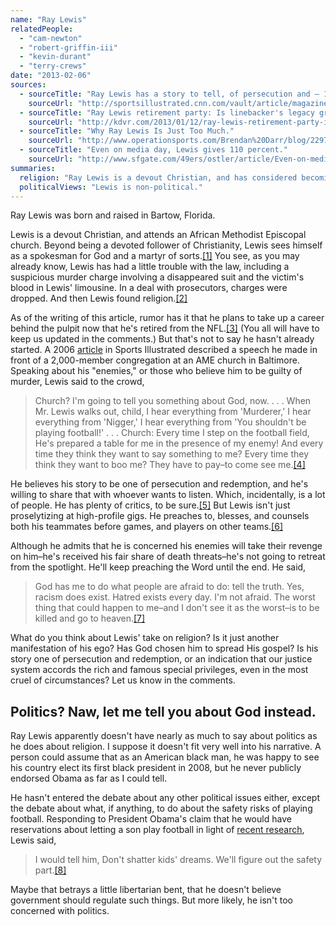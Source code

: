 ```yaml
---
name: "Ray Lewis"
relatedPeople:
  - "cam-newton"
  - "robert-griffin-iii"
  - "kevin-durant"
  - "terry-crews"
date: "2013-02-06"
sources:
  - sourceTitle: "Ray Lewis has a story to tell, of persecution and – 11.13.06."
    sourceUrl: "http://sportsillustrated.cnn.com/vault/article/magazine/MAG1108943/1/index.htm"
  - sourceTitle: "Ray Lewis retirement party: Is linebacker's legacy greatness or murder?"
    sourceUrl: "http://kdvr.com/2013/01/12/ray-lewis-retirement-party-is-linebackers-legacy-greatness-or-murder/"
  - sourceTitle: "Why Ray Lewis Is Just Too Much."
    sourceUrl: "http://www.operationsports.com/Brendan%20Darr/blog/22978-why-ray-lewis-is-just-too-much/"
  - sourceTitle: "Even on media day, Lewis gives 110 percent."
    sourceUrl: "http://www.sfgate.com/49ers/ostler/article/Even-on-media-day-Lewis-gives-110-percent-4234158.php"
summaries:
  religion: "Ray Lewis is a devout Christian, and has considered becoming a minister in his post-NFL life."
  politicalViews: "Lewis is non-political."
---
```


Ray Lewis was born and raised in Bartow, Florida.

Lewis is a devout Christian, and attends an African Methodist Episcopal church. Beyond being a devoted follower of Christianity, Lewis sees himself as a spokesman for God and a martyr of sorts.<a class="source-citation" href="#http%3A%2F%2Fsportsillustrated.cnn.com%2Fvault%2Farticle%2Fmagazine%2FMAG1108943%2F1%2Findex.htm" title="Ray Lewis has a story to tell, of persecution and – 11.13.06.">[1]</a> You see, as you may already know, Lewis has had a little trouble with the law, including a suspicious murder charge involving a disappeared suit and the victim's blood in Lewis' limousine. In a deal with prosecutors, charges were dropped. And then Lewis found religion.<a class="source-citation" href="#http%3A%2F%2Fsportsillustrated.cnn.com%2Fvault%2Farticle%2Fmagazine%2FMAG1108943%2F1%2Findex.htm" title="Ray Lewis has a story to tell, of persecution and – 11.13.16.">[2]</a>

As of the writing of this article, rumor has it that he plans to take up a career behind the pulpit now that he's retired from the NFL.<a class="source-citation" href="#http%3A%2F%2Fkdvr.com%2F2013%2F01%2F12%2Fray-lewis-retirement-party-is-linebackers-legacy-greatness-or-murder%2F" title="Ray Lewis retirement party: Is linebacker&apos;s legacy greatness or murder?">[3]</a> (You all will have to keep us updated in the comments.) But that's not to say he hasn't already started. A 2006 [article](http://sportsillustrated.cnn.com/vault/article/magazine/MAG1108943/1/index.htm) in Sports Illustrated described a speech he made in front of a 2,000-member congregation at an AME church in Baltimore. Speaking about his "enemies," or those who believe him to be guilty of murder, Lewis said to the crowd,

>Church? I'm going to tell you something about God, now. . . . When Mr. Lewis walks out, child, I hear everything from 'Murderer,' I hear everything from 'Nigger,' I hear everything from 'You shouldn't be playing football!' . . . Church: Every time I step on the football field, He's prepared a table for me in the presence of my enemy! And every time they think they want to say something to me? Every time they think they want to boo me? They have to pay–to come see me.<a class="source-citation" href="#http%3A%2F%2Fsportsillustrated.cnn.com%2Fvault%2Farticle%2Fmagazine%2FMAG1108943%2F1%2Findex.htm" title="Ray Lewis has a story to tell, of persecution and – 11.13.06.">[4]</a>

He believes his story to be one of persecution and redemption, and he's willing to share that with whoever wants to listen. Which, incidentally, is a lot of people. He has plenty of critics, to be sure.<a class="source-citation" href="#http%3A%2F%2Fwww.operationsports.com%2FBrendan%2520Darr%2Fblog%2F22978-why-ray-lewis-is-just-too-much%2F" title="Why Ray Lewis Is Just Too Much.">[5]</a> But Lewis isn't just proselytizing at high-profile gigs. He preaches to, blesses, and counsels both his teammates before games, and players on other teams.<a class="source-citation" href="#http%3A%2F%2Fsportsillustrated.cnn.com%2Fvault%2Farticle%2Fmagazine%2FMAG1108943%2F1%2Findex.htm" title="Ray Lewis has a story to tell, of persecution and – 11.13.06.">[6]</a>

Although he admits that he is concerned his enemies will take their revenge on him–he's received his fair share of death threats–he's not going to retreat from the spotlight. He'll keep preaching the Word until the end. He said,

>God has me to do what people are afraid to do: tell the truth. Yes, racism does exist. Hatred exists every day. I'm not afraid. The worst thing that could happen to me–and I don't see it as the worst–is to be killed and go to heaven.<a class="source-citation" href="#http%3A%2F%2Fsportsillustrated.cnn.com%2Fvault%2Farticle%2Fmagazine%2FMAG1108943%2F1%2Findex.htm" title="Ray Lewis has a story to tell, of persecution and – 11.13.06.">[7]</a>

What do you think about Lewis' take on religion? Is it just another manifestation of his ego? Has God chosen him to spread His gospel? Is his story one of persecution and redemption, or an indication that our justice system accords the rich and famous special privileges, even in the most cruel of circumstances? Let us know in the comments.


## Politics? Naw, let me tell you about God instead.

Ray Lewis apparently doesn't have nearly as much to say about politics as he does about religion. I suppose it doesn't fit very well into his narrative. A person could assume that as an American black man, he was happy to see his country elect its first black president in 2008, but he never publicly endorsed Obama as far as I could tell.

He hasn't entered the debate about any other political issues either, except the debate about what, if anything, to do about the safety risks of playing football. Responding to President Obama's claim that he would have reservations about letting a son play football in light of [recent research](http://www.democracynow.org/2013/2/1/as_suicides_brain_injuries_mount_safety), Lewis said,

>I would tell him, Don't shatter kids' dreams. We'll figure out the safety part.<a class="source-citation" href="#http%3A%2F%2Fwww.sfgate.com%2F49ers%2Fostler%2Farticle%2FEven-on-media-day-Lewis-gives-110-percent-4234158.php" title="Even on media day, Lewis gives 110 percent.">[8]</a>

Maybe that betrays a little libertarian bent, that he doesn't believe government should regulate such things. But more likely, he isn't too concerned with politics.